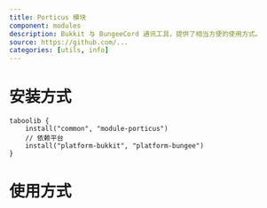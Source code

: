 ```yaml
---
title: Porticus 模块
component: modules
description: Bukkit 与 BungeeCord 通讯工具，提供了相当方便的使用方式。
source: https://github.com/...
categories: [utils, info]
---
```


# 安装方式

```
taboolib {
    install("common", "module-porticus")
    // 依赖平台
    install("platform-bukkit", "platform-bungee")
}
```

# 使用方式
